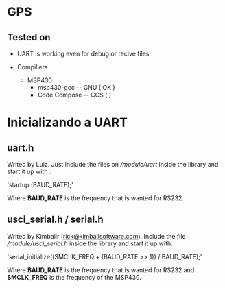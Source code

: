 GPS
===
Tested on
-------------

* UART is working even for debug or recive files.

* Compillers
	* MSP430
		* msp430-gcc -- GNU		( OK )
		* Code Compose -- CCS	(    )
		
# Inicializando a UART

## uart.h

Writed by Luiz. Just include the files on */module/uart* inside the library and start it up with :

'startup (BAUD_RATE);'

Where **BAUD_RATE** is the frequency that is wanted for RS232.
	
## usci_serial.h / serial.h

Writed by Kimballr (rick@kimballsoftware.com). Include the file */module/usci_serial.h* inside the library and start it up with:

'serial_initialize((SMCLK_FREQ + (BAUD_RATE >> 1)) / BAUD_RATE);'

Where **BAUD_RATE** is the frequency that is wanted for RS232 and **SMCLK_FREQ** is the frequency of the MSP430.
